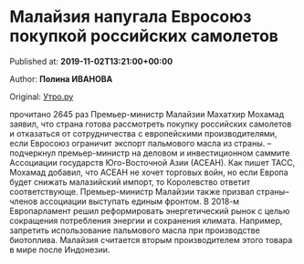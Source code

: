 
# Малайзия напугала Евросоюз покупкой российских самолетов

Published at: **2019-11-02T13:21:00+00:00**

Author: **Полина ИВАНОВА**

Original: [Утро.ру](https://utro.ru/politics/2019/11/02/1423128.shtml)

прочитано 2645 раз
Премьер-министр Малайзии Махатхир Мохамад заявил, что страна готова рассмотреть покупку российских самолетов и отказаться от сотрудничества с европейскими производителями, если Евросоюз ограничит экспорт пальмового масла из страны.
– подчеркнул премьер-министр на деловом и инвестиционном саммите Ассоциации государств Юго-Восточной Азии (АСЕАН).
Как пишет ТАСС, Мохамад добавил, что АСЕАН не хочет торговых войн, но если Европа будет снижать малазийский импорт, то Королевство ответит соответствующе. Премьер-министр Малайзии также призвал страны–членов ассоциации выступать единым фронтом.
В 2018-м Европарламент решил реформировать энергетический рынок с целью сокращения потребления энергии и сохранения климата. Например, запретить использование пальмового масла при производстве биотоплива. Малайзия считается вторым производителем этого товара в мире после Индонезии.
